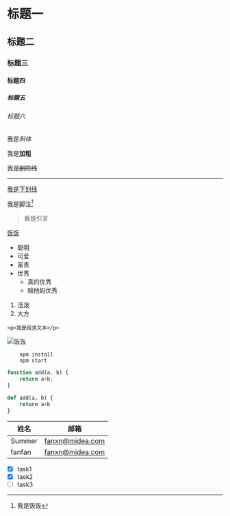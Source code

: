 <!-- 标题 -->
# 标题一
## 标题二
### 标题三
#### 标题四
##### 标题五
###### 标题六

<!-- 斜体 -->
我是*斜体*

<!-- 加粗 -->
我是**加粗**

<!-- 删除线 -->
我是~~删除线~~

<!-- 分割线 -->
___

<!-- 下划线 -->
<u>我是下划线</u>

<!-- 脚注 -->
我是脚注[^1]

[^1]: 我是饭饭

<!-- 引言 -->
> 我是引言

<!-- 链接 -->
[饭饭](http://www.baidu.com)

<!-- 无序列表 -->
- 聪明
- 可爱
- 富贵
- 优秀
  - 真的优秀
  - 贼他妈优秀

 <!-- 有序列表 -->
1. 活泼
2. 大方


<!-- 代码 -->
`<p>我是段落文本</p>`

<!-- 图片 -->
![饭饭](https://markdown-here/img/icon256.png)

<!-- github markdown -->

<!-- 代码块 -->
```
    npm install
    npm start
```
```javascript
function add(a, b) {
    return a+b;
}
```
```python
def add(a, b) {
    return a+b
}
```

<!-- 表格 -->
| 姓名    | 邮箱            |
| ------ | --------------- |
| Summer | fanxn@midea.com |
| fanfan | fanxn@midea.com |

<!-- 任务列表 -->
- [x] task1
- [x] task2
- [ ] task3
